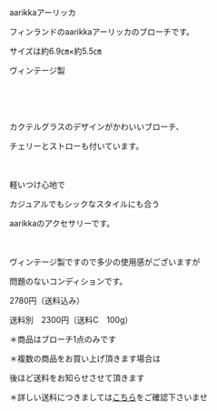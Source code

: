 <link rel="stylesheet" type="text/css" href="/assets/css/styles.css">

aarikkaアーリッカ

フィンランドのaarikkaアーリッカのブローチです。

サイズは約6.9㎝×約5.5㎝

ヴィンテージ製

 　<img alt="" src="http://blog.cnobi.jp/v1/blog/user/71e35865e9e62f3f9d70420d6124d2ab/1486505728"/>     

  

カクテルグラスのデザインがかわいいブローチ、

チェリーとストローも付いています。

 　<img alt="" src="http://blog.cnobi.jp/v1/blog/user/71e35865e9e62f3f9d70420d6124d2ab/1487104220"/>   

軽いつけ心地で

カジュアルでもシックなスタイルにも合う

aarikkaのアクセサリーです。

　　<img alt="" src="http://blog.cnobi.jp/v1/blog/user/71e35865e9e62f3f9d70420d6124d2ab/1487104221"/>     

 
ヴィンテージ製ですので多少の使用感がございますが

問題のないコンディションです。

2780円（送料込み）

送料別　2300円（送料C　100g）

＊商品はブローチ1点のみです

＊複数の商品をお買い上げ頂きます場合は

後ほど送料をお知らせさせて頂きます

＊詳しい送料につきましては[こちら](http://dkzakka.blog.shinobi.jp/Entry/3385/)をご確認下さいませ